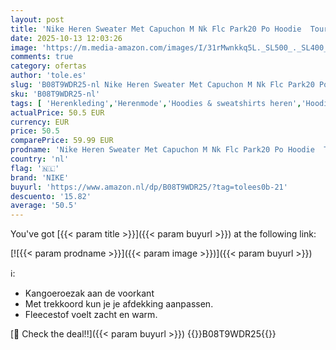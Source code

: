 ```yaml
---
layout: post
title: 'Nike Heren Sweater Met Capuchon M Nk Flc Park20 Po Hoodie  Tour Yellow/Zwart/Zwart  CW6894-719  L'
date: 2025-10-13 12:03:26
image: 'https://m.media-amazon.com/images/I/31rMwnkkq5L._SL500_._SL400_.jpg'
comments: true
category: ofertas
author: 'tole.es'
slug: 'B08T9WDR25-nl Nike Heren Sweater Met Capuchon M Nk Flc Park20 Po Hoodie...'
sku: 'B08T9WDR25-nl'
tags: [ 'Herenkleding','Herenmode','Hoodies & sweatshirts heren','Hoodies heren','Kleding, schoenen & sieraden','Kleding, schoenen en sieraden','nike','🇳🇱', ]
actualPrice: 50.5 EUR
currency: EUR
price: 50.5
comparePrice: 59.99 EUR
prodname: 'Nike Heren Sweater Met Capuchon M Nk Flc Park20 Po Hoodie  Tour Yellow/Zwart/Zwart  CW6894-719  L'
country: 'nl'
flag: '🇳🇱'
brand: 'NIKE'
buyurl: 'https://www.amazon.nl/dp/B08T9WDR25/?tag=tolees0b-21'
descuento: '15.82'
average: '50.5'
---
```


You've got [{{< param title >}}]({{< param buyurl >}}) at the following link:

[![{{< param prodname >}}]({{< param image >}})]({{< param buyurl >}})

ℹ️:

- Kangoeroezak aan de voorkant
- Met trekkoord kun je je afdekking aanpassen.
- Fleecestof voelt zacht en warm.

[🛒 Check the deal!!]({{< param buyurl >}})
{{<world>}}B08T9WDR25{{</world>}}
